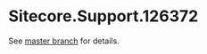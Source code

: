# Sitecore.Support.126372

See [master branch](https://github.com/sitecoresupport/Sitecore.Support.126372) for details.
